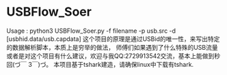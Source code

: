 # USBFlow_Soer
Usage : python3 USBFlow_Soer.py -f filename -p usb.src -d [usbhid.data/usb.capdata]
  这个项目的原理是通过USBid的唯一性，来写出特定的数据解析脚本，本质上是穷举的做法，
师傅们如果遇到了什么特殊的USB流量或者是对这个项目有什么建议，欢迎与我QQ:2729913542交流，基本上能做到秒回(づ￣ 3￣)づ。
  本项目基于tshark建造，请确保linux中下载有tshark.
